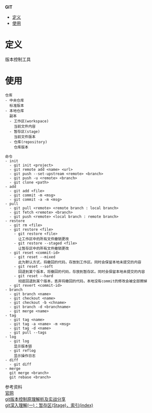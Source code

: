 **GIT**
- [定义](#定义)
- [使用](#使用)


# 定义 #
版本控制工具

# 使用 #
```
仓库
- 中央仓库
  标准版本
- 本地仓库
  副本
  - 工作区(workspace)
    当前文件内容
  - 暂存区(stage)
    当前文件版本
  - 仓库(repository)
    仓库版本

命令
- init
  - git init <project>
  - git remote add <name> <url>
  - git push --set-upstream <remote> <branch>
  - git push -u <remote> <branch> 
  - git clone <path>
- add 
  - git add <file>
  - git commit -m <msg>
  - git commit -a -m <msg>
- pull 
  - git pull <remote> <remote branch : local branch>
  - git fetch <remote> <branch>
  - git push <remote> <local branch : remote branch>
- restore
  - git rm <file>
  - git restore <file>
    - git restore <file>
      让工作区中的所有文件撤销更改  
    - git restore --staged <file>
      让暂存区中的所有文件撤销更改 
  - git reset <commit-id>
    - git reset --mixed
      此为默认方式，将撤回的代码，存放到工作区。同时会保留本地未提交的内容
    - git reset --soft
      回退到某个版本，将撤回的代码，存放到暂存区。同时会保留本地未提交的内容
    - git reset --hard
      彻底回退到某个版本，丢弃将撤回的代码，本地没有commit的修改会被全部擦掉
  - git revert <commit-id>
- branch
  - git branch <name>
  - git checkout <name>
  - git checkout -b <chname>
  - git branch -d <branchname>
  - git merge <name>
- tag
  - git tag <name>
  - git tag -a <name> -m <msg>
  - git tag -d <name>
  - git pull --tags
- log
  - git log
    显示版本链
  - git reflog
    显示操作日志
- diff
  - git diff
- merge
  git merge <branch>
  git rebase <branch>  
```

参考资料  
[官网](https://git-scm.com/)  
[git版本控制原理解析及实战分享](https://zhuanlan.zhihu.com/p/670878449)  
[git深入理解(一)：暂存区(Stage)，索引(index)](https://blog.csdn.net/raoxiaoya/article/details/110824019)  